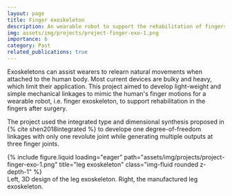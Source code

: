 ```yaml
---
layout: page
title: Finger exoskeleton
description: An wearable robot to support the rehabilitation of fingers.
img: assets/img/projects/project-finger-exo-1.png
importance: 6
category: Past
related_publications: true
---
```


Exoskeletons can assist wearers to relearn natural movements when attached to the human body. Most current devices are bulky and heavy, which limit their application.
This project aimed to develop light-weight and simple mechanical linkages to mimic the human's finger motions for a wearable robot, i.e. finger exoskeleton, to support rehabilitation in the fingers after surgery.

The project used the integrated type and dimensional synthesis proposed in {% cite shen2018integrated %} to develope one degree-of-freedom linkages with only one revolute joint while generating multiple outputs at three finger joints. 

<div class="row justify-content-sm-center">
    <div class="col-sm-6 mt-3 mt-md-0">
        {% include figure.liquid loading="eager" path="assets/img/projects/project-finger-exo-1.png" title="leg exoskeleton" class="img-fluid rounded z-depth-1" %}
    </div>
</div>
<div class="caption">
    Left, 3D design of the leg exoskeleton. Right, the manufactured leg exoskeleton. 
</div>
